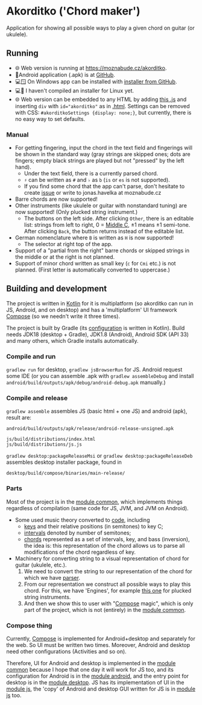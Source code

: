 # Akorditko ('Chord maker')
Application for showing all possible ways to play a given chord on guitar (or ukulele).

## Running
- 🌐 Web version is running at <https://moznabude.cz/akorditko>.
- 📱Android application (.apk) is at [GitHub](https://github.com/JoHavel/akorditko/releases/download/v2.0.0/akorditko.apk).
- 💻🪟 On Windows app can be installed with [installer from GitHub](https://github.com/JoHavel/akorditko/releases/download/v2.0.0/Akorditko-2.0.0.msi).
- 💻🐧 I haven't compiled an installer for Linux yet.
- 🌐 Web version can be embedded to any HTML by adding [this .js](https://github.com/JoHavel/akorditko/releases/download/v2.0.0/js.js) and inserting `div` with `id="akorditko"` as in [.html](https://github.com/JoHavel/akorditko/releases/download/v2.0.0/index.html). Settings can be removed with CSS: `#akorditkoSettings {display: none;}`, but currently, there is no easy way to set defaults. 

### Manual
- For getting fingering, input the chord in the text field and fingerings will be shown in the standard way (gray strings are skipped ones; dots are fingers; empty black strings are played but not "pressed" by the left hand).
    - Under the text field, there is a currently parsed chord.
    - `♯` can be written as `#` and `♭` as `b` (`is` or `es` is not supported).
    - If you find some chord that the app can't parse, don't hesitate to create [issue](https://github.com/JoHavel/akorditko/issues) or write to jonas.havelka at moznabude.cz
- Barre chords are now supported!
- Other instruments (like ukulele or guitar with nonstandard tuning) are now supported! (Only plucked string instrument.)
  - The buttons on the left side. After clicking `Other`, there is an editable list: strings from left to right, 0 = [Middle C](https://en.wikipedia.org/wiki/C_(musical_note)#Middle_C), ±1 means ±1 semi-tone. After clicking `Back`, the button returns instead of the editable list.
- German nomenclature where `B` is written as `H` is now supported!
  - The selector at right top of the app.
- Support of a "partial from the right" barre chords or skipped strings in the middle or at the right is not planned.  
- Support of minor chord written as small key (`c` for `Cmi` etc.) is not planned. (First letter is automatically converted to uppercase.)

## Building and development
The project is written in [Kotlin](https://kotlinlang.org/) for it is multiplatform (so akorditko can run in JS, Android, and on desktop)
and has a 'multiplatform' UI framework [Compose](https://www.jetbrains.com/lp/compose-mpp/) (so we needn't write it three times).

The project is built by Gradle (its [configuration](build.gradle.kts) is written in Kotlin). Build needs JDK18 (desktop + Gradle), JDK1.8 (Android), Android SDK (API 33)
and many others, which Gradle installs automatically.

### Compile and run
`gradlew run` for desktop, `gradlew jsBrowserRun` for JS. Android request some IDE (or you can assemble .apk with `gradlew assembleDebug` and install `android/build/outputs/apk/debug/android-debug.apk` manually.)

### Compile and release
`gradlew assemble` assembles JS (basic html + one JS) and android (apk), result are:
```
android/build/outputs/apk/release/android-release-unsigned.apk

js/build/distributions/index.html
js/build/distributions/js.js
```

`gradlew desktop:packageReleaseMsi` or `gradlew desktop:packageReleaseDeb` assembles desktop installer package, found in
```
desktop/build/compose/binaries/main-release/
```

### Parts
Most of the project is in the [module common](common/src/commonMain/kotlin/cz/moznabude/akorditko), which implements things
regardless of compilation (same code for JS, JVM, and JVM on Android).

- Some used music theory converted to [code](common/src/commonMain/kotlin/cz/moznabude/akorditko/theory), including
  - [keys](common/src/commonMain/kotlin/cz/moznabude/akorditko/theory/Key.kt) and their relative positions (in semitones) to key C;
  - [intervals](common/src/commonMain/kotlin/cz/moznabude/akorditko/theory/Interval.kt) denoted by number of semitones;
  - [chords](common/src/commonMain/kotlin/cz/moznabude/akorditko/theory/Chord.kt) represented as a set of intervals, key, and bass (inversion),
  the idea is: this representation of the chord allows us to parse all modifications of the chord regardless of key. 
- Machinery for converting string to a visual representation of chord for guitar (ukulele, etc.).
  1. We need to convert the string to our representation of the chord for which we have [parser](common/src/commonMain/kotlin/cz/moznabude/akorditko/parseChord.kt).
  2. From our representation we construct all possible ways to play this chord. For this, we have 'Engines', for example [this one](common/src/commonMain/kotlin/cz/moznabude/akorditko/FretEngine.kt) for plucked string instruments.
  3. And then we show this to user with "[Compose](https://www.jetbrains.com/lp/compose-mpp/) magic", which is only part 
  of the project, which is not (entirely) in the [module common](common/src/commonMain/kotlin/cz/moznabude/akorditko).

### Compose thing
Currently, [Compose](https://www.jetbrains.com/lp/compose-mpp/) is implemented for Android+desktop and separately
for the web. So UI must be written two times. Moreover, Android and desktop need other configurations (Activities and so on).

Therefore, UI for Android and desktop is implemented in the [module common](common/src/commonMain/kotlin/cz/moznabude/akorditko/App.kt)
because I hope that one day it will work for JS too, and its configuration for Android is in the [module android](android), and
the entry point for desktop is in the [module desktop](desktop). JS has its implementation of UI in the [module js](js), the 'copy' of Android and desktop GUI written for JS is in [module js](js/src/jsMain/kotlin/cz/moznabude/akorditko/App.kt) too.
